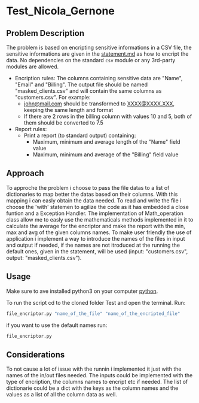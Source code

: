 # Test_Nicola_Gernone

## Problem Description

The problem is based on encripting sensitive informations in a CSV file, the sensitive informations are given in the [statement.md](Test/statement.2.0.md) as how to encript the data.
No dependencies on the standard `csv` module or any 3rd-party modules are allowed.
- Encription rules:
  The columns containing sensitive data are "Name", "Email" and "Billing". 
  The output file should be named "masked_clients.csv" and will contain the same 
  columns as "customers.csv". 
  For example:
   * john@mail.com should be transformed to XXXX@XXXX.XXX, keeping the same length and format
   * If there are 2 rows in the billing column with values 10 and 5, both of them should be converted to 7.5
- Report rules:
  * Print a report (to standard output) containing:
    * Maximum, minimum and average length of the "Name" field value
    * Maximum, minimum and average of the "Billing" field value

## Approach
To approche the problem i choose to pass the file datas to a list of dictionaries to map better the datas based on their columns.
With this mapping i can easly obtain the data needed.
To read and write the file i choose the 'with' statemen to agilize the code as it has embedded a close funtion and a Exception Handler.
The implementation of Math_operation class allow me to easly use the mathematicals methods implemented in it to calculate the average for the encriptor and make the report with the min, max and avg of the given columns names.
To make user friendly the use of application i implement a way to introduce the names of the files in input and output if needed, if the names are not itroduced at the running the default ones, given in the statement, will be used (input: "customers.csv", output: "masked_clients.csv").

## Usage

Make sure to ave installed python3 on your computer [python](https://www.python.org/downloads/).

To run the script cd to the cloned folder Test and open the terminal.
Run:
````bash
file_encriptor.py "name_of_the_file" "name_of_the_encripted_file"
````
if you want to use the default names run:
````bash
file_encriptor.py
````

## Considerations

To not cause a lot of issue with the runnin i implemented it just with the names of the in/out files needed.
The inputs could be implemented with the type of encription, the columns names to encript etc if needed.
The list of dictionarie could be a dict with the keys as the column names and the values as a list of all the column data as well.
